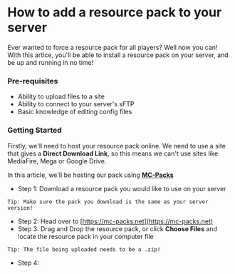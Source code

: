 # How to add a resource pack to your server
Ever wanted to force a resource pack for all players? Well now you can!
With this artice, you'll be able to install a resource pack on your server, and be up and running in no time!

### Pre-requisites
- Ability to upload files to a site
- Ability to connect to your server's sFTP
- Basic knowledge of editing config files

### Getting Started
Firstly, we'll need to host your resource pack online. We need to use a site that gives a **Direct Download Link**, so this means we can't use sites like MediaFire, Mega or Google Drive.

In this article, we'll be hosting our pack using **[MC-Packs](https://mc-packs.net/)**

- Step 1: Download a resource pack you would like to use on your server

`Tip: Make sure the pack you download is the same as your server version!`
- Step 2: Head over to [https://mc-packs.net](https://mc-packs.net)
- Step 3: Drag and Drop the resource pack, or click **Choose Files** and locate the resource pack in your computer file

`Tip: The file being uploaded needs to be a .zip!`
- Step 4:  

